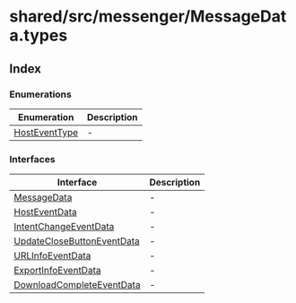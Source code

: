 # shared/src/messenger/MessageData.types

## Index

### Enumerations

| Enumeration | Description |
| ------ | ------ |
| [HostEventType](../message-data-types/enumerations/host-event-type.md) | - |

### Interfaces

| Interface | Description |
| ------ | ------ |
| [MessageData](../message-data-types/interfaces/message-data.md) | - |
| [HostEventData](../message-data-types/interfaces/host-event-data.md) | - |
| [IntentChangeEventData](../message-data-types/interfaces/intent-change-event-data.md) | - |
| [UpdateCloseButtonEventData](../message-data-types/interfaces/update-close-button-event-data.md) | - |
| [URLInfoEventData](../message-data-types/interfaces/url-info-event-data.md) | - |
| [ExportInfoEventData](../message-data-types/interfaces/export-info-event-data.md) | - |
| [DownloadCompleteEventData](../message-data-types/interfaces/download-complete-event-data.md) | - |
